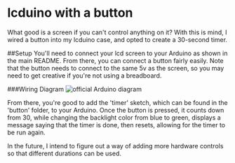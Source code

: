 # lcduino with a button
What good is a screen if you can't control anything on it? With this is mind, I wired a button into my lcduino case, and opted to create a 30-second timer.

##Setup
You'll need to connect your lcd screen to your Arduino as shown in the main README. From there, you can connect a button fairly easily. Note that the button needs to connect to the same 5v as the screen, so you may need to get creative if you're not using a breadboard.

###Wiring Diagram
![official Arduino diagram](https://www.arduino.cc/en/uploads/Tutorial/button.png)


From there, you're good to add the 'timer' sketch, which can be found in the 'button' folder, to your Arduino. Once the button is pressed, it counts down from 30, while changing the backlight color from blue to green, displays a message saying that the timer is done, then resets, allowing for the timer to be run again.

In the future, I intend to figure out a way of adding more hardware controls so that different durations can be used.  
